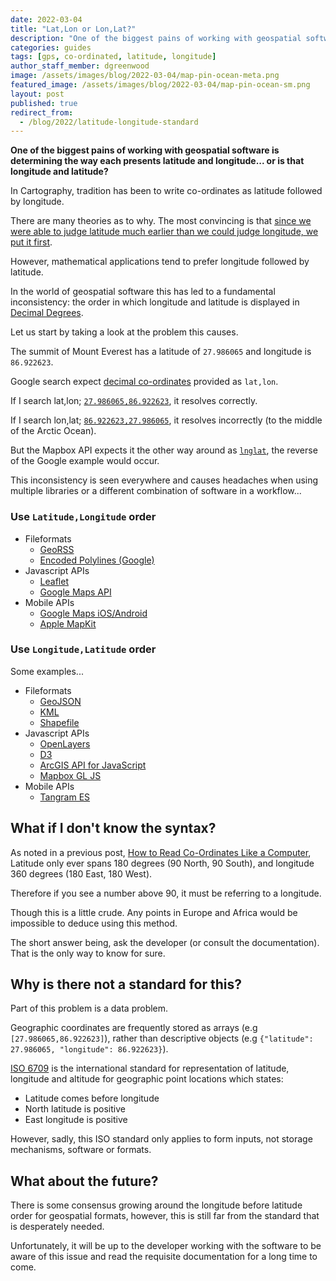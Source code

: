```yaml
---
date: 2022-03-04
title: "Lat,Lon or Lon,Lat?"
description: "One of the biggest pains of working with geospatial software is determining the way each presents latitude and longitude... or is that longitude and latitude?"
categories: guides
tags: [gps, co-ordinated, latitude, longitude]
author_staff_member: dgreenwood
image: /assets/images/blog/2022-03-04/map-pin-ocean-meta.png
featured_image: /assets/images/blog/2022-03-04/map-pin-ocean-sm.png
layout: post
published: true
redirect_from:
  - /blog/2022/latitude-longitude-standard
---
```


**One of the biggest pains of working with geospatial software is determining the way each presents latitude and longitude... or is that longitude and latitude?**

In Cartography, tradition has been to write co-ordinates as latitude followed by longitude.

There are many theories as to why. The most convincing is that [since we were able to judge latitude much earlier than we could judge longitude, we put it first](https://en.wikipedia.org/wiki/History_of_longitude).

However, mathematical applications tend to prefer longitude followed by latitude.

In the world of geospatial software this has led to a fundamental inconsistency: the order in which longitude and latitude is displayed in [Decimal Degrees](/blog/reading-decimal-gps-coordinates-like-a-computer).

Let us start by taking a look at the problem this causes.

The summit of Mount Everest has a latitude of `27.986065` and longitude is `86.922623`.

Google search expect [decimal co-ordinates](/blog/reading-decimal-gps-coordinates-like-a-computer) provided as `lat,lon`.

If I search lat,lon; [`27.986065,86.922623`](https://www.google.com/search?q=86.922623%2C27.986065), it resolves correctly.

If I search lon,lat; [`86.922623,27.986065`](https://www.google.com/search?q=86.922623%2C27.986065), it resolves incorrectly (to the middle of the Arctic Ocean).

But the Mapbox API expects it the other way around as [`lnglat`](https://docs.mapbox.com/mapbox-gl-js/api/map/#map#project),  the reverse of the Google example would occur.

This inconsistency is seen everywhere and causes headaches when using multiple libraries or a different combination of software in a workflow...

### Use `Latitude,Longitude` order

* Fileformats
	* [GeoRSS](http://www.georss.org/simple.html)
	* [Encoded Polylines (Google)](https://developers.google.com/maps/documentation/utilities/polylinealgorithm)
* Javascript APIs
	* [Leaflet](https://leafletjs.com/reference-1.6.0.html#latlng)
	* [Google Maps API](https://developers.google.com/maps/documentation/javascript/reference/coordinates)
* Mobile APIs
	* [Google Maps iOS/Android](https://developers.google.com/maps/documentation/ios-sdk/overview)
	* [Apple MapKit](https://developer.apple.com/documentation/mapkit/)

### Use `Longitude,Latitude` order

Some examples...

* Fileformats
	* [GeoJSON](https://tools.ietf.org/html/rfc7946#section-3.1.1)
	* [KML](https://developers.google.com/kml/documentation/kmlreference#elements-specific-to-point)
	* [Shapefile](https://www.esri.com/library/whitepapers/pdfs/shapefile.pdf)
* Javascript APIs
	* [OpenLayers](https://openlayers.org/en/latest/apidoc/module-ol_coordinate.html#~Coordinate)
	* [D3](https://github.com/d3/d3-geo#_projection)
	* [ArcGIS API for JavaScript](https://developers.arcgis.com/javascript/latest/api-reference/esri-geometry-Polygon.html#rings)
	* [Mapbox GL JS](https://docs.mapbox.com/mapbox-gl-js/api/map/)
* Mobile APIs
	* [Tangram ES](https://github.com/tangrams/tangram-es/blob/master/core/src/util/types.h#L14)

## What if I don't know the syntax?

As noted in a previous post, [How to Read Co-Ordinates Like a Computer](/blog/reading-decimal-gps-coordinates-like-a-computer), Latitude only ever spans 180 degrees (90 North, 90 South), and longitude 360 degrees (180 East, 180 West).

Therefore if you see a number above 90, it must be referring to a longitude.

Though this is a little crude. Any points in Europe and Africa would be impossible to deduce using this method.

The short answer being, ask the developer (or consult the documentation). That is the only way to know for sure.

## Why is there not a standard for this?

Part of this problem is a data problem.

Geographic coordinates are frequently stored as arrays (e.g `[27.986065,86.922623]`), rather than descriptive objects (e.g `{"latitude": 27.986065, "longitude": 86.922623}`).

[ISO 6709](https://www.iso.org/standard/39242.html) is the international standard for representation of latitude, longitude and altitude for geographic point locations which states:

* Latitude comes before longitude
* North latitude is positive
* East longitude is positive

However, sadly, this ISO standard only applies to form inputs, not storage mechanisms, software or formats.

## What about the future?

There is some consensus growing around the longitude before latitude order for geospatial formats, however, this is still far from the standard that is desperately needed.

Unfortunately, it will be up to the developer working with the software to be aware of this issue and read the requisite documentation for a long time to come.